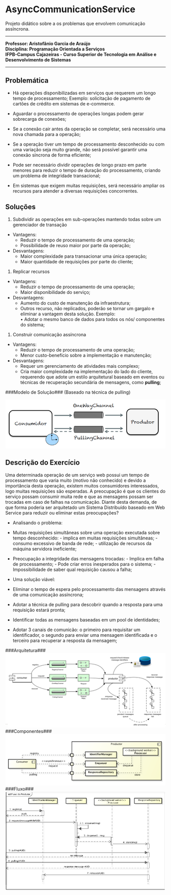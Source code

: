 # AsyncCommunicationService
Projeto didático sobre a os problemas que envolvem comunicação assíncrona.
****
**Professor: Aristofânio Garcia de Araújo**</br>
**Disciplina: Programação Orientada a Serviços**</br>
**IFPB-Campus Cajazeiras - Curso Superior de Tecnologia em Análise e Desenvolvimento de Sistemas**
****	
## Problemática ##

- Há operações disponibilizadas em serviços que
requerem um longo tempo de processamento;
Exemplo: solicitação de pagamento de cartões de crédito em
sistemas de e-commerce.

- Aguardar o processamento de operações longas
podem gerar sobrecarga de conexões;
- Se a conexão cair antes da operação se completar,
será necessário uma nova chamada para a operação;
- Se a operação tiver um tempo de processamento
desconhecido ou com uma variação seja muito
grande, não será possível garantir uma conexão
síncrona de forma eficiente;
- Pode ser necessário dividir operações de longo prazo
em parte menores para reduzir o tempo de duração
do processamento, criando um problema de
integridade transacional;
- Em sistemas que exigem muitas requisições, será
necessário ampliar os recursos para atender a
diversas requisições concorrentes.

## Soluções ##

1. Subdividir as operações em sub-operações mantendo
todas sobre um gerenciador de transação
 - Vantagens:
	 - Reduzir o tempo de processamento de uma operação;
	 - Possibilidade de reuso maior por parte da operação;
 - Desvantagens:
	 - Maior complexidade para transacionar uma única operação;
	 - Maior quantidade de requisições por parte do cliente;
	
1. Replicar recursos
 - Vantagens:
	 - Reduzir o tempo de processamento de uma operação;
	 - Maior disponibilidade do serviço;
 - Desvantagens:
	 - Aumento do custo de manutenção da infraestrutura;
	 - Outros recurso, não replicados, poderão se tornar um
gargalo e eliminar a vantagem desta solução. Exemplo:</br>
• Adotar o mesmo banco de dados para todos os nós/
componentes do sistema;

1. Construir comunicação assíncrona
 - Vantagens:
	 - Reduzir o tempo de processamento de uma operação;
	 - Menor custo-benefício sobre a implementação e
manutenção;
 - Desvantagens:
	 - Requer um gerenciamento de atividades mais complexo;
	 - Cria maior complexidade na implementação do lado do
cliente, requerendo que adote um estilo arquitetural
baseado em eventos ou técnicas de recuperação secundária
de mensagens, como **pulling**;

###Modelo de Solução###
(Baseado na técnica de pulling)

![Solucao](https://github.com/RafaelTavares95/AsyncCommunicationService/blob/master/imagens/Solucao.png)

## Descrição do Exercício ##
Uma determinada operação de um serviço web possui
um tempo de processamento que varia muito (motivo não
conhecido) e devido a importância desta operação,
existem muitos consumidores interessados, logo muitas
requisições são esperadas. A preocupação é que os
clientes do serviço possam consumir muita rede e que as
mensagens possam ser trocadas em caso de falhas na
comunicação. Diante desta demanda, de que forma
poderia ser arquitetado um Sistema Distribuído baseado
em Web Service para reduzir ou eliminar estas
preocupações?



- Analisando o problema:
 - Muitas requisições simultâneas sobre uma operação
executada sobre tempo desconhecido:
		- implica em muitas requisições simultâneas;
		- consumo excessivo de banda de rede;
		- utilização de recursos da máquina servidora ineficiente;
 - Preocupação a integridade das mensagens trocadas:
		- Implica em falha de processamento;
		- Pode criar erros inesperados para o sistema;
		- Impossibilidade de saber qual requisição causou a falha;

- Uma solução viável:
 - Eliminar o tempo de espera pelo processamento das
mensagens através de uma comunicação assíncrona;
 - Adotar a técnica de pulling para descobrir quando a
resposta para uma requisição estará pronta;
 - Identificar todas as mensagens baseadas em um pool de
identidades;
 - Adotar 3 canais de comunicão: o primeiro para
requisitar um identificador, o segundo para enviar uma
mensagem identificada e o terceiro para recuperar a
resposta da mensagem;

###Arquitetura###
![Arquitetura](https://github.com/RafaelTavares95/AsyncCommunicationService/blob/master/imagens/Arquitetura.png)
###Componentes###
![Componentes](https://github.com/RafaelTavares95/AsyncCommunicationService/blob/master/imagens/Componentes.png)
###Fluxo###
![Fluxo](https://github.com/RafaelTavares95/AsyncCommunicationService/blob/master/imagens/Fluxo.png)
